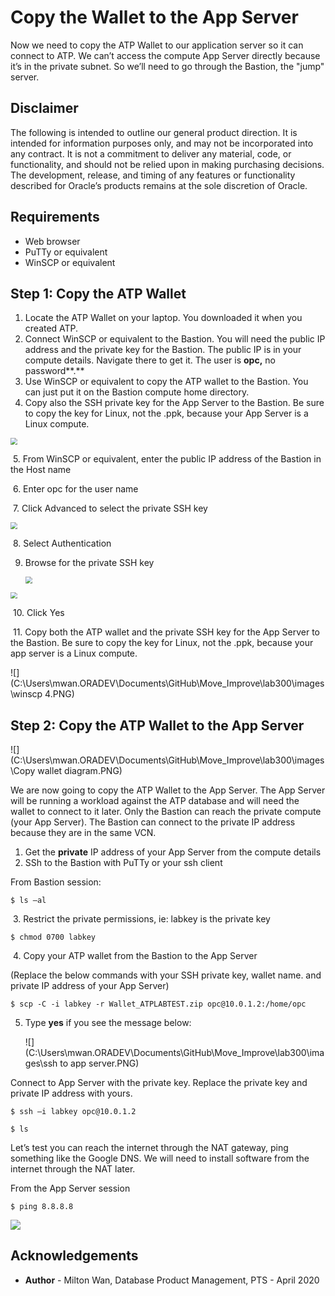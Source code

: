 # Copy the Wallet to the App Server #

Now we need to copy the ATP Wallet to our application server so it can connect to ATP. We can’t access the compute App Server directly because it’s in the private subnet. So we’ll need to go through the Bastion, the "jump" server. 

## Disclaimer ##
The following is intended to outline our general product direction. It is intended for information purposes only, and may not be incorporated into any contract. It is not a commitment to deliver any material, code, or functionality, and should not be relied upon in making purchasing decisions. The development, release, and timing of any features or functionality described for Oracle’s products remains at the sole discretion of Oracle.

## Requirements ##

- Web browser
- PuTTy or equivalent
- WinSCP or equivalent

## Step 1: Copy the ATP Wallet ##

1. Locate the ATP Wallet on your laptop. You downloaded it when you created ATP.
2. Connect WinSCP or equivalent to the Bastion. You will need the public IP address and the private key for the Bastion. The public IP is in your compute details. Navigate there to get it. The user is **opc,** no password**.**
3. Use WinSCP or equivalent to copy the ATP wallet to the Bastion. You can just put it on the Bastion compute home directory. 
4. Copy also the SSH private key for the App Server to the Bastion. Be sure to copy the key for Linux, not the .ppk, because your App Server is a Linux compute.

<img src="C:\Users\mwan.ORADEV\Documents\GitHub\Move_Improve\lab300\images\compute details.PNG" style="zoom: 67%;" />

​	5. From WinSCP or equivalent, enter the public IP address of the Bastion in the Host name

​	6. Enter opc for the user name

​	7. Click Advanced to select the private SSH key

<img src="C:\Users\mwan.ORADEV\Documents\GitHub\Move_Improve\lab300\images\winscp.PNG" style="zoom: 67%;" />

​	8. Select Authentication

 9. Browse for the private SSH key

    <img src="C:\Users\mwan.ORADEV\Documents\GitHub\Move_Improve\lab300\images\winscp 2.PNG" style="zoom: 67%;" />

<img src="C:\Users\mwan.ORADEV\Documents\GitHub\Move_Improve\lab300\images\winscp 3.PNG" style="zoom:67%;" />

​	10. Click Yes 

​	11. Copy both the ATP wallet and the private SSH key for the App Server to the Bastion. Be sure to copy the key for Linux, not the .ppk, because your app server is a Linux compute.

![](C:\Users\mwan.ORADEV\Documents\GitHub\Move_Improve\lab300\images\winscp 4.PNG)

## Step 2: Copy the ATP Wallet to the App Server ##

![](C:\Users\mwan.ORADEV\Documents\GitHub\Move_Improve\lab300\images\Copy wallet diagram.PNG)



We are now going to copy the ATP Wallet to the App Server. The App Server will be running a workload against the ATP database and will need the wallet to connect to it later. Only the Bastion can reach the private compute (your App Server). The Bastion can connect to the private IP address because they are in the same VCN.

1. Get the **private** IP address of your App Server from the compute details
2. SSh to the Bastion with PuTTy or your ssh client

From Bastion session:

```
$ ls –al
```

​	3. Restrict the private permissions, ie: labkey is the private key

```
$ chmod 0700 labkey
```

​	4. Copy your ATP wallet from the Bastion to the App Server

(Replace the below commands with your SSH private key, wallet name. and private IP address of your App Server)

```
$ scp -C -i labkey -r Wallet_ATPLABTEST.zip opc@10.0.1.2:/home/opc
```

 5. Type **yes** if you see the message below:

    ![](C:\Users\mwan.ORADEV\Documents\GitHub\Move_Improve\lab300\images\ssh to app server.PNG)

    

Connect to App Server with the private key. Replace the private key and private IP address with yours.

```
$ ssh –i labkey opc@10.0.1.2

$ ls
```

Let’s test you can reach the internet through the NAT gateway, ping something like the Google DNS. We will need to install software from the internet through the NAT later.

From the App Server session

```
$ ping 8.8.8.8
```

![](C:\Users\mwan.ORADEV\Documents\GitHub\Move_Improve\lab300\images\ping.PNG)

## Acknowledgements ##

- **Author** - Milton Wan, Database Product Management, PTS - April 2020

